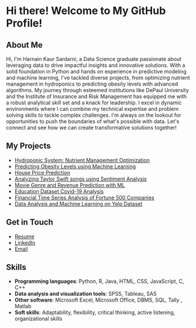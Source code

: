 # Hi there! Welcome to My GitHub Profile!

## About Me
Hi, I'm Harnain Kaur Sardarni, a Data Science graduate passionate about leveraging data to drive impactful insights and innovative solutions. With a solid foundation in Python and hands on experience in predictive modeling and machine learning, I've tackled diverse projects, from optimizing nutrient management in hydroponics to predicting obesity levels with advanced algorithms. My journey through esteemed institutions like DePaul University and the Institute of Insurance and Risk Management has equipped me with a robust analytical skill set and a knack for leadership. I excel in dynamic environments where I can combine my technical expertise and problem solving skills to tackle complex challenges. I'm always on the lookout for opportunities to push the boundaries of what's possible with data. Let's connect and see how we can create transformative solutions together!

## My Projects
- [Hydroponic System: Nutrient Management Optimization](https://github.com/harnain13/Hydroponic-System-Nutrient-Management-Optimization)
- [Predicting Obesity Levels using Machine Learning](https://github.com/harnain13/Predicting-Obesity-Levels-using-ML)
- [House Price Prediction](https://github.com/harnain13/House-Price-Prediction)
- [Analyzing Taylor Swift songs using Sentiment Analysis](https://github.com/harnain13/Analyzing-Taylor-Swift-songs-using-Sentiment-Analysis)
- [Movie Genre and Revenue Prediction with ML](https://github.com/harnain13/Movie-Genre-and-Revenue-Prediction-with-Machine-Learning)
- [Education Dataset Covid-19 Analysis](https://github.com/harnain13/Impact-of-COVID-19-on-education)
- [Financial Time Series Analysis of Fortune 500 Companies](https://github.com/harnain13/Financial-Time-Series-Analysis-of-Fortune-500-Companies)
- [Data Analysis and Machine Learning on Yelp Dataset](https://github.com/harnain13/Data-Analysis-using-ML-on-Yelp-DatasetYelp-Dataset)

## Get in Touch
- [Resume](https://github.com/harnain13/Resume/blob/main/HARNAIN_KAUR_S_RESUME.pdf)
- [LinkedIn](https://www.linkedin.com/in/harnainkaur-sardarni/)
- [Email](mailto:harnain13@gmail.com)

## Skills
- **Programming languages**: Python, R, Java, HTML, CSS, JavaScript, C, C++
- **Data analysis and visualization tools**: SPSS, Tableau, SAS 
- **Other software**: Microsoft Excel, Microsoft Office, DBMS, SQL, Tally , Matlab 
- **Soft skills**: Adaptability, flexibility, critical thinking, active listening, organizational skills
